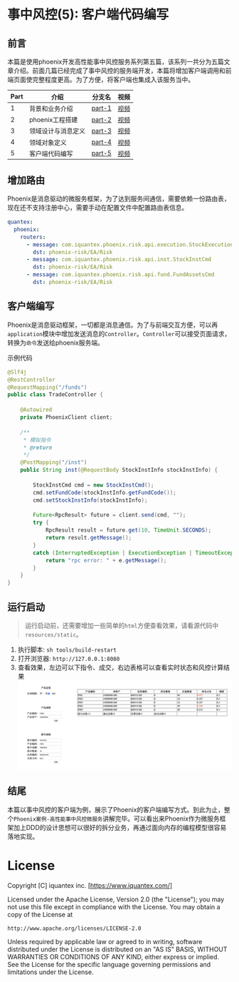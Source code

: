 # 事中风控(5): 客户端代码编写
## 前言
本篇是使用phoenix开发高性能事中风控服务系列第五篇，该系列一共分为五篇文章介绍。前面几篇已经完成了事中风控的服务端开发，本篇将增加客户端调用和前端页面使完整程度更高。为了方便，将客户端也集成入该服务当中。

|Part|介绍|分支名|视频|
|---|---|---|---|
|1|背景和业务介绍|[part-1](https://github.com/PhoenixIQ/trade-risk/tree/part-1)|[视频](https://www.bilibili.com/video/BV1ZA41187ex)|
|2|phoenix工程搭建|[part-2](https://github.com/PhoenixIQ/trade-risk/tree/part-2)|[视频](https://www.bilibili.com/video/BV1jK411L7rA)|
|3|领域设计与消息定义|[part-3](https://github.com/PhoenixIQ/trade-risk/tree/part-3)|[视频](https://www.bilibili.com/video/BV1UA41187pE)|
|4|领域对象定义|[part-4](https://github.com/PhoenixIQ/trade-risk/tree/part-4)|[视频](https://www.bilibili.com/video/BV1Si4y1b7v8)|
|5|客户端代码编写|[part-5](https://github.com/PhoenixIQ/trade-risk/tree/part-5)|[视频](https://www.bilibili.com/video/BV1cz411b75e)|


## 增加路由
Phoenix是消息驱动的微服务框架，为了达到服务间通信，需要依赖一份路由表，现在还不支持注册中心，需要手动在配置文件中配置路由表信息。

```yml
quantex:
  phoenix:
    routers:
      - message: com.iquantex.phoenix.risk.api.execution.StockExecutionCmd // 命令
        dst: phoenix-risk/EA/Risk                                          // 目标聚合根
      - message: com.iquantex.phoenix.risk.api.inst.StockInstCmd
        dst: phoenix-risk/EA/Risk
      - message: com.iquantex.phoenix.risk.api.fund.FundAssetsCmd
        dst: phoenix-risk/EA/Risk
```


## 客户端编写

Phoenix是消息驱动框架，一切都是消息通信。为了与前端交互方便，可以再`application`模块中增加发送消息的`Controller`。`Controller`可以接受页面请求，转换为`命令`发送给phoenix服务端。

示例代码
```java
@Slf4j
@RestController
@RequestMapping("/funds")
public class TradeController {

	@Autowired
	private PhoenixClient client;

	/**
	 * 模拟指令
	 * @return
	 */
	@PostMapping("/inst")
	public String inst(@RequestBody StockInstInfo stockInstInfo) {

		StockInstCmd cmd = new StockInstCmd();
		cmd.setFundCode(stockInstInfo.getFundCode());
		cmd.setStockInstInfo(stockInstInfo);

		Future<RpcResult> future = client.send(cmd, "");
		try {
			RpcResult result = future.get(10, TimeUnit.SECONDS);
			return result.getMessage();
		}
		catch (InterruptedException | ExecutionException | TimeoutException e) {
			return "rpc error: " + e.getMessage();
		}
	}
}

```


## 运行启动
> 运行启动前，还需要增加一些简单的`html`方便查看效果，请看源代码中`resources/static`。

1. 执行脚本: `sh tools/build-restart`
2. 打开浏览器: `http://127.0.0.1:8080`
3. 查看效果，左边可以下指令、成交，右边表格可以查看实时状态和风控计算结果
![](./doc/image/01.png)




## 结尾
本篇以事中风控的客户端为例，展示了Phoenix的客户端编写方式。到此为止，整个`Phoenix案例-高性能事中风控微服务`讲解完毕。可以看出来Phoenix作为微服务框架加上DDD的设计思想可以很好的拆分业务，再通过面向内存的编程模型很容易落地实现。

# License

Copyright [C] iquantex inc. [https://www.iquantex.com/]

Licensed under the Apache License, Version 2.0 (the "License");
you may not use this file except in compliance with the License.
You may obtain a copy of the License at

    http://www.apache.org/licenses/LICENSE-2.0

Unless required by applicable law or agreed to in writing, software
distributed under the License is distributed on an "AS IS" BASIS,
WITHOUT WARRANTIES OR CONDITIONS OF ANY KIND, either express or implied.
See the License for the specific language governing permissions and
limitations under the License.